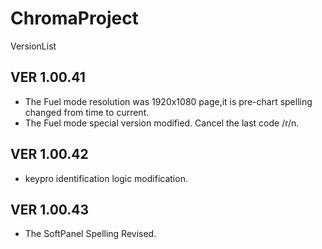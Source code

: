 # ChromaProject
VersionList


## VER 1.00.41
* The Fuel mode resolution was 1920x1080 page,it is pre-chart spelling changed from time to current.
* The Fuel mode special version modified. Cancel the last code /r/n.
## VER 1.00.42
* keypro identification logic modification.
## VER 1.00.43
* The SoftPanel Spelling Revised. 
